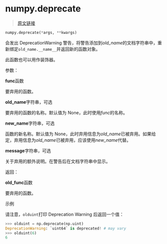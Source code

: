 # numpy.deprecate

> [原文链接](https://numpy.org/doc/1.26/reference/generated/numpy.deprecate.html)

```py
numpy.deprecate(*args, **kwargs)
```

会发出 DeprecationWarning 警告，将警告添加到*old_name*的文档字符串中，重新绑定`old_name.__name__`并返回新的函数对象。

此函数也可以用作装饰器。

参数：

**func**函数

要弃用的函数。

**old_name**字符串，可选

要弃用的函数的名称。默认值为 None，此时使用*func*的名称。

**new_name**字符串，可选

函数的新名称。默认值为 None，此时弃用信息为*old_name*已被弃用。如果给定，弃用信息为*old_name*已被弃用，应该使用*new_name*代替。

**message**字符串，可选

关于弃用的额外说明。在警告后在文档字符串中显示。

返回：

**old_func**函数

要弃用的函数。

示例

请注意，`olduint`打印 Deprecation Warning 后返回一个值：

```py
>>> olduint = np.deprecate(np.uint)
DeprecationWarning: `uint64` is deprecated! # may vary
>>> olduint(6)
6 
```
